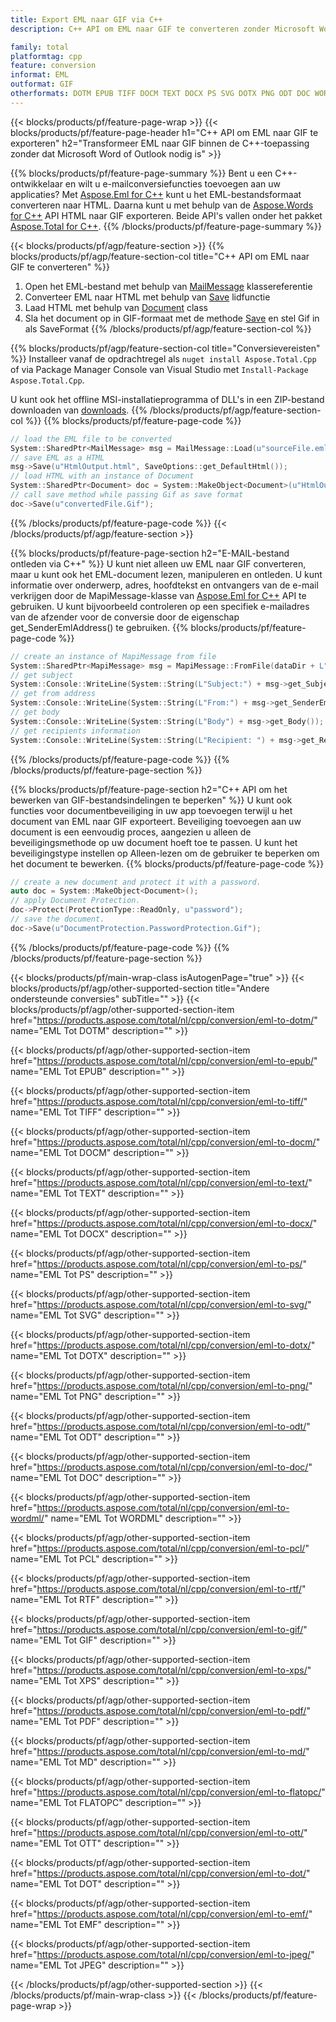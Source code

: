 ```yaml
---
title: Export EML naar GIF via C++
description: C++ API om EML naar GIF te converteren zonder Microsoft Word of Outlook te gebruiken

family: total
platformtag: cpp
feature: conversion
informat: EML
outformat: GIF
otherformats: DOTM EPUB TIFF DOCM TEXT DOCX PS SVG DOTX PNG ODT DOC WORDML PCL RTF BMP XPS PDF MD FLATOPC OTT DOT EMF JPEG
---
```

{{< blocks/products/pf/feature-page-wrap >}}
{{< blocks/products/pf/feature-page-header h1="C++ API om EML naar GIF te exporteren" h2="Transformeer EML naar GIF binnen de C++-toepassing zonder dat Microsoft Word of Outlook nodig is" >}}

{{% blocks/products/pf/feature-page-summary %}}
Bent u een C++-ontwikkelaar en wilt u e-mailconversiefuncties toevoegen aan uw applicaties? Met [Aspose.Eml for C++](https://products.aspose.com/eml/cpp/) kunt u het EML-bestandsformaat converteren naar HTML. Daarna kunt u met behulp van de [Aspose.Words for C++](https://products.aspose.com/words/cpp/) API HTML naar GIF exporteren. Beide API's vallen onder het pakket [Aspose.Total for C++](https://products.aspose.com/total/cpp/). 
{{% /blocks/products/pf/feature-page-summary  %}}

{{< blocks/products/pf/agp/feature-section >}}
{{% blocks/products/pf/agp/feature-section-col title="C++ API om EML naar GIF te converteren" %}}
1. Open het EML-bestand met behulp van [MailMessage](https://reference.aspose.com/eml/cpp/class/aspose.eml.mail_message) klassereferentie
2. Converteer EML naar HTML met behulp van [Save](https://reference.aspose.com/eml/cpp/class/aspose.eml.mail_message#a7e7c6b50c8db5a8bcc6934db02b4a786) lidfunctie
3. Laad HTML met behulp van [Document](https://reference.aspose.com/words/cpp/class/aspose.words.document) class
4. Sla het document op in GIF-formaat met de methode [Save](https://reference.aspose.com/words/cpp/class/aspose.words.document#save_string_saveformat) en stel Gif in als SaveFormat
{{% /blocks/products/pf/agp/feature-section-col %}}

{{% blocks/products/pf/agp/feature-section-col title="Conversievereisten" %}}
Installeer vanaf de opdrachtregel als ```nuget install Aspose.Total.Cpp``` of via Package Manager Console van Visual Studio met ```Install-Package Aspose.Total.Cpp```.

U kunt ook het offline MSI-installatieprogramma of DLL's in een ZIP-bestand downloaden van [downloads](https://releases.aspose.com/total/cpp).
{{% /blocks/products/pf/agp/feature-section-col %}}
{{% blocks/products/pf/feature-page-code %}}

```cpp
// load the EML file to be converted
System::SharedPtr<MailMessage> msg = MailMessage::Load(u"sourceFile.eml");
// save EML as a HTML 
msg->Save(u"HtmlOutput.html", SaveOptions::get_DefaultHtml());  
// load HTML with an instance of Document
System::SharedPtr<Document> doc = System::MakeObject<Document>(u"HtmlOutput.html");
// call save method while passing Gif as save format
doc->Save(u"convertedFile.Gif");
```


{{% /blocks/products/pf/feature-page-code %}}
{{< /blocks/products/pf/agp/feature-section >}}

{{% blocks/products/pf/feature-page-section  h2="E-MAIL-bestand ontleden via C++" %}}
U kunt niet alleen uw EML naar GIF converteren, maar u kunt ook het EML-document lezen, manipuleren en ontleden. U kunt informatie over onderwerp, adres, hoofdtekst en ontvangers van de e-mail verkrijgen door de MapiMessage-klasse van [Aspose.Eml for C++](https://products.aspose.com/eml/cpp/) API te gebruiken. U kunt bijvoorbeeld controleren op een specifiek e-mailadres van de afzender voor de conversie door de eigenschap get_SenderEmlAddress() te gebruiken.
{{% blocks/products/pf/feature-page-code %}}

```cpp
// create an instance of MapiMessage from file
System::SharedPtr<MapiMessage> msg = MapiMessage::FromFile(dataDir + L"message.eml");
// get subject
System::Console::WriteLine(System::String(L"Subject:") + msg->get_Subject());
// get from address
System::Console::WriteLine(System::String(L"From:") + msg->get_SenderEmlAddress());
// get body
System::Console::WriteLine(System::String(L"Body") + msg->get_Body());
// get recipients information
System::Console::WriteLine(System::String(L"Recipient: ") + msg->get_Recipients());
```

{{% /blocks/products/pf/feature-page-code  %}}
{{% /blocks/products/pf/feature-page-section %}}

{{% blocks/products/pf/feature-page-section  h2="C++ API om het bewerken van GIF-bestandsindelingen te beperken" %}}
U kunt ook functies voor documentbeveiliging in uw app toevoegen terwijl u het document van EML naar GIF exporteert. Beveiliging toevoegen aan uw document is een eenvoudig proces, aangezien u alleen de beveiligingsmethode op uw document hoeft toe te passen. U kunt het beveiligingstype instellen op Alleen-lezen om de gebruiker te beperken om het document te bewerken.
{{% blocks/products/pf/feature-page-code %}}

```cpp
// create a new document and protect it with a password.
auto doc = System::MakeObject<Document>();
// apply Document Protection.
doc->Protect(ProtectionType::ReadOnly, u"password");
// save the document.
doc->Save(u"DocumentProtection.PasswordProtection.Gif");
```

{{% /blocks/products/pf/feature-page-code  %}}
{{% /blocks/products/pf/feature-page-section %}}

{{< blocks/products/pf/main-wrap-class isAutogenPage="true" >}}
{{< blocks/products/pf/agp/other-supported-section title="Andere ondersteunde conversies" subTitle="" >}}
{{< blocks/products/pf/agp/other-supported-section-item href="https://products.aspose.com/total/nl/cpp/conversion/eml-to-dotm/" name="EML Tot DOTM" description="" >}}

{{< blocks/products/pf/agp/other-supported-section-item href="https://products.aspose.com/total/nl/cpp/conversion/eml-to-epub/" name="EML Tot EPUB" description="" >}}

{{< blocks/products/pf/agp/other-supported-section-item href="https://products.aspose.com/total/nl/cpp/conversion/eml-to-tiff/" name="EML Tot TIFF" description="" >}}

{{< blocks/products/pf/agp/other-supported-section-item href="https://products.aspose.com/total/nl/cpp/conversion/eml-to-docm/" name="EML Tot DOCM" description="" >}}

{{< blocks/products/pf/agp/other-supported-section-item href="https://products.aspose.com/total/nl/cpp/conversion/eml-to-text/" name="EML Tot TEXT" description="" >}}

{{< blocks/products/pf/agp/other-supported-section-item href="https://products.aspose.com/total/nl/cpp/conversion/eml-to-docx/" name="EML Tot DOCX" description="" >}}

{{< blocks/products/pf/agp/other-supported-section-item href="https://products.aspose.com/total/nl/cpp/conversion/eml-to-ps/" name="EML Tot PS" description="" >}}

{{< blocks/products/pf/agp/other-supported-section-item href="https://products.aspose.com/total/nl/cpp/conversion/eml-to-svg/" name="EML Tot SVG" description="" >}}

{{< blocks/products/pf/agp/other-supported-section-item href="https://products.aspose.com/total/nl/cpp/conversion/eml-to-dotx/" name="EML Tot DOTX" description="" >}}

{{< blocks/products/pf/agp/other-supported-section-item href="https://products.aspose.com/total/nl/cpp/conversion/eml-to-png/" name="EML Tot PNG" description="" >}}

{{< blocks/products/pf/agp/other-supported-section-item href="https://products.aspose.com/total/nl/cpp/conversion/eml-to-odt/" name="EML Tot ODT" description="" >}}

{{< blocks/products/pf/agp/other-supported-section-item href="https://products.aspose.com/total/nl/cpp/conversion/eml-to-doc/" name="EML Tot DOC" description="" >}}

{{< blocks/products/pf/agp/other-supported-section-item href="https://products.aspose.com/total/nl/cpp/conversion/eml-to-wordml/" name="EML Tot WORDML" description="" >}}

{{< blocks/products/pf/agp/other-supported-section-item href="https://products.aspose.com/total/nl/cpp/conversion/eml-to-pcl/" name="EML Tot PCL" description="" >}}

{{< blocks/products/pf/agp/other-supported-section-item href="https://products.aspose.com/total/nl/cpp/conversion/eml-to-rtf/" name="EML Tot RTF" description="" >}}

{{< blocks/products/pf/agp/other-supported-section-item href="https://products.aspose.com/total/nl/cpp/conversion/eml-to-gif/" name="EML Tot GIF" description="" >}}

{{< blocks/products/pf/agp/other-supported-section-item href="https://products.aspose.com/total/nl/cpp/conversion/eml-to-xps/" name="EML Tot XPS" description="" >}}

{{< blocks/products/pf/agp/other-supported-section-item href="https://products.aspose.com/total/nl/cpp/conversion/eml-to-pdf/" name="EML Tot PDF" description="" >}}

{{< blocks/products/pf/agp/other-supported-section-item href="https://products.aspose.com/total/nl/cpp/conversion/eml-to-md/" name="EML Tot MD" description="" >}}

{{< blocks/products/pf/agp/other-supported-section-item href="https://products.aspose.com/total/nl/cpp/conversion/eml-to-flatopc/" name="EML Tot FLATOPC" description="" >}}

{{< blocks/products/pf/agp/other-supported-section-item href="https://products.aspose.com/total/nl/cpp/conversion/eml-to-ott/" name="EML Tot OTT" description="" >}}

{{< blocks/products/pf/agp/other-supported-section-item href="https://products.aspose.com/total/nl/cpp/conversion/eml-to-dot/" name="EML Tot DOT" description="" >}}

{{< blocks/products/pf/agp/other-supported-section-item href="https://products.aspose.com/total/nl/cpp/conversion/eml-to-emf/" name="EML Tot EMF" description="" >}}

{{< blocks/products/pf/agp/other-supported-section-item href="https://products.aspose.com/total/nl/cpp/conversion/eml-to-jpeg/" name="EML Tot JPEG" description="" >}}


{{< /blocks/products/pf/agp/other-supported-section >}}
{{< /blocks/products/pf/main-wrap-class >}}
{{< /blocks/products/pf/feature-page-wrap >}}